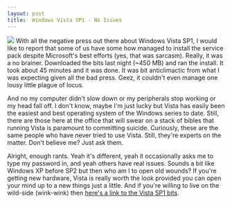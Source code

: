 ```yaml
---
layout: post
title:  Windows Vista SP1 - No Issues
---
```

![](http://www.microsoft.com/library/media/1033/windows/images/shop/vista-box.gif) With all the negative press out there about Windows Vista SP1, I would like to report that some of us have some how managed to install the service pack despite Microsoft's best efforts (yes, that was sarcasm). Really, it was a no brainer. Downloaded the bits last night (~450 MB) and ran the install. It took about 45 minutes and it was done. It was bit anticlimactic from what I was expecting given all the bad press. Geez, it couldn't even manage one lousy little plague of locus.

And no my computer didn't slow down or my peripherals stop working or my head fall off. I don't know, maybe I'm just lucky but Vista has easily been the easiest and best operating system of the Windows series to date. Still, there are those here at the office that will swear on a stack of bibles that running Vista is paramount to committing suicide. Curiously, these are the same people who have never tried to use Vista. Still, they're experts on the matter. Don't believe me? Just ask them.

Alright, enough rants. Yeah it's different, yeah it occasionally asks me to type my password in, and yeah others have real issues. Sounds a bit like Windows XP before SP2 but then who am I to open old wounds? If you're getting new hardware, Vista is really worth the look provided you can open your mind up to a new things just a little. And if you're willing to live on the wild-side (wink-wink) then [here's a link to the Vista SP1 bits](http://technet.microsoft.com/en-us/windowsvista/bb738089.aspx).
